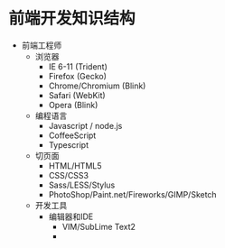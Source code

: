 前端开发知识结构
==

* 前端工程师
	* 浏览器
		* IE 6-11 (Trident)
		* Firefox (Gecko)
		* Chrome/Chromium (Blink)
		* Safari (WebKit)
		* Opera (Blink)
	* 编程语言
		* Javascript / node.js
		* CoffeeScript
		* Typescript
	* 切页面
		* HTML/HTML5
		* CSS/CSS3
		* Sass/LESS/Stylus
		* PhotoShop/Paint.net/Fireworks/GIMP/Sketch
	* 开发工具
		* 编辑器和IDE
			* VIM/SubLime Text2
			* 
